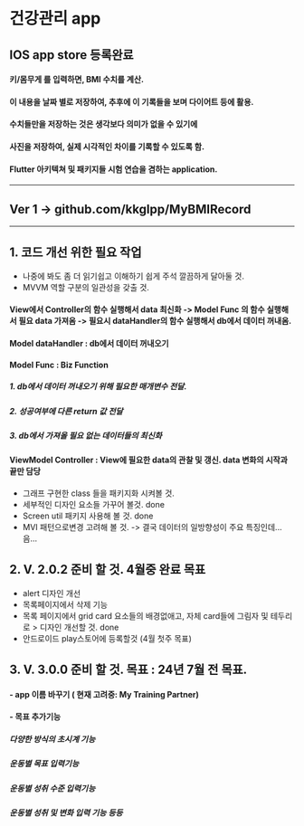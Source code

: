 # 건강관리 app
## IOS app store 등록완료 


#### 키/몸무게 를 입력하면, BMI 수치를 계산.
#### 이 내용을 날짜 별로 저장하여, 추후에 이 기록들을 보며 다이어트 등에 활용.

#### 수치들만을 저장하는 것은 생각보다 의미가 없을 수 있기에

#### 사진을 저장하여, 실제 시각적인 차이를 기록할 수 있도록 함.

#### Flutter 아키텍쳐 및 패키지들 시험 연습을 겸하는 application. 

---
## Ver 1 -> github.com/kkglpp/MyBMIRecord

---

## 1. 코드 개선 위한 필요 작업
- 나중에 봐도 좀 더 읽기쉽고 이해하기 쉽게 주석 깔끔하게 달아둘 것.
- MVVM 역할 구분의 일관성을 갖출 것.
#### View에서 Controller의 함수 실행해서 data 최신화 -> Model Func 의 함수 실행해서 필요 data 가져옴 -> 필요시 dataHandler의 함수 실행해서 db에서 데이터 꺼내옴.
#### Model dataHandler : db에서 데이터 꺼내오기
#### Model Func : Biz Function
##### 1. db에서 데이터 꺼내오기 위해 필요한 매개변수 전달.
##### 2. 성공여부에 다른 return 값 전달
##### 3. db에서 가져올 필요 없는 데이터들의 최신화
#### ViewModel Controller : View에 필요한 data의 관찰 및 갱신. data 변화의 시작과 끝만 담당

- 그래프 구현한 class 들을 패키지화 시켜볼 것. 
- 세부적인 디자인 요소들 가꾸어 볼것. done
- Screen util 패키지 사용해 볼 것.  done
- MVI 패턴으로변경 고려해 볼 것. -> 결국 데이터의 일방향성이 주요 특징인데...음...

## 2. V. 2.0.2 준비 할 것.  4월중 완료 목표
- alert 디자인 개선
- 목록페이지에서 삭제 기능
- 목록 페이지에서 grid card 요소들의 배경없애고, 자체 card들에 그림자 및 테두리로 >
디자인 개선할 것. done
- 안드로이드 play스토어에 등록할것 (4월 첫주 목표)

## 3. V. 3.0.0 준비 할 것. 목표 : 24년 7월 전 목표.
#### - app 이름 바꾸기  ( 현재 고려중: My Training Partner)
#### - 목표 추가기능
 ##### 다양한 방식의 초시계 기능
 ##### 운동별 목표 입력기능
 ##### 운동별 성취 수준 입력기능
 ##### 운동별 성취 및 변화 입력 기능 등등
